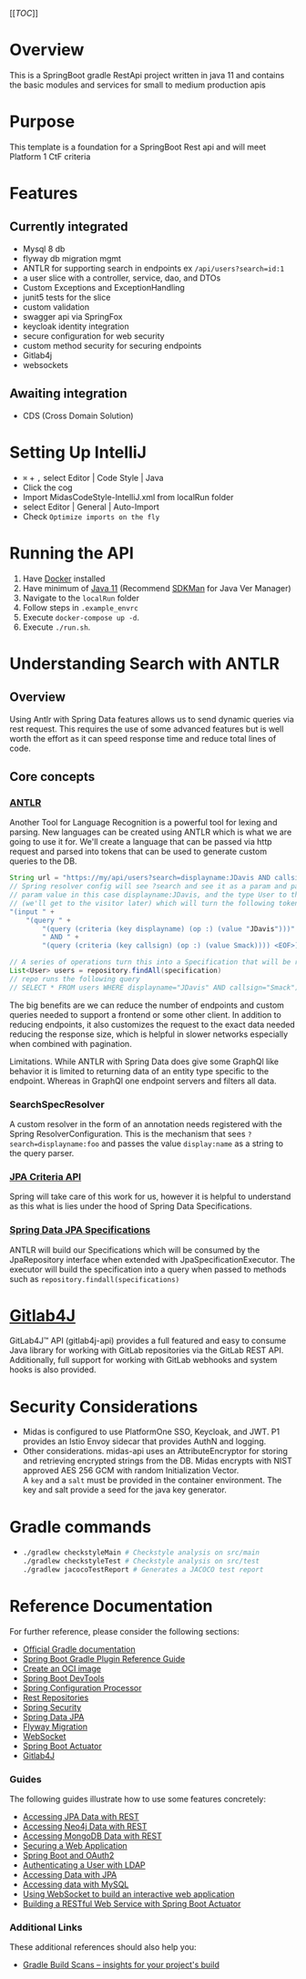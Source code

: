 [[_TOC_]]

# Overview

This is a SpringBoot gradle RestApi project written in java 11 and contains the basic modules and services for
small to medium production apis

# Purpose

This template is a foundation for a SpringBoot Rest api and will meet
Platform 1 CtF criteria

# Features

## Currently integrated

- Mysql 8 db
- flyway db migration mgmt
- ANTLR for supporting search in endpoints ex `/api/users?search=id:1`
- a user slice with a controller, service, dao, and DTOs
- Custom Exceptions and ExceptionHandling
- junit5 tests for the slice
- custom validation
- swagger api via SpringFox
- keycloak identity integration
- secure configuration for web security
- custom method security for securing endpoints
- Gitlab4j 
- websockets

## Awaiting integration

- CDS (Cross Domain Solution)

# Setting Up IntelliJ
- `⌘` + `,` select Editor | Code Style | Java
- Click the cog
- Import MidasCodeStyle-IntelliJ.xml from localRun folder
- select Editor | General | Auto-Import
- Check `Optimize imports on the fly` 

# Running the API

1. Have [Docker](https://docs.docker.com/get-docker/) installed  
1. Have minimum of [Java 11](https://adoptopenjdk.net/) (Recommend [SDKMan](https://sdkman.io/) for Java Ver Manager)
1. Navigate to the `localRun` folder
1. Follow steps in `.example_envrc`
1. Execute `docker-compose up -d`.
1. Execute `./run.sh`.

# Understanding Search with ANTLR

## Overview

Using Antlr with Spring Data features allows us to send dynamic queries via rest request.
This requires the use of some advanced features but is well worth the effort as it can
speed response time and reduce total lines of code.

## Core concepts

### [ANTLR](https://www.antlr.org/)

Another Tool for Language Recognition is a powerful tool for lexing and parsing.
New languages can be created using ANTLR which is what we are going to use it for.
We'll create a language that can be passed via http request and parsed into tokens that
can be used to generate custom queries to the DB.

```java
String url = "https://my/api/users?search=displayname:JDavis AND callsign:Smack"
// Spring resolver config will see ?search and see it as a param and pass the
// param value in this case displayname:JDavis, and the type User to the ANTLR query visitor
// (we'll get to the visitor later) which will turn the following tokens
"(input " +
    "(query " +
        "(query (criteria (key displayname) (op :) (value "JDavis")))" +
        " AND " +
        "(query (criteria (key callsign) (op :) (value Smack)))) <EOF>)";

// A series of operations turn this into a Specification that will be run like so
List<User> users = repository.findAll(specification)
// repo runs the following query
// SELECT * FROM users WHERE displayname="JDavis" AND callsign="Smack")
```

The big benefits are we can reduce the number of endpoints and custom queries needed to support
a frontend or some other client. In addition to reducing endpoints, it also customizes the request
to the exact data needed reducing the response size, which is helpful in slower networks especially
when combined with pagination.

Limitations. While ANTLR with Spring Data does give some GraphQl like behavior it is limited to returning data of an
entity type specific to the endpoint. Whereas in GraphQl one endpoint servers and filters all data.

### SearchSpecResolver

A custom resolver in the form of an annotation needs registered with the Spring ResolverConfiguration.
This is the mechanism that sees `?search=displayname:foo` and passes the value `display:name`
as a string to the query parser.

### [JPA Criteria API](https://dev.to/igagrock/programmatic-criteria-queries-using-jpa-criteria-api-1h65)

Spring will take care of this work for us, however it is helpful to understand as this what is lies
under the hood of Spring Data Specifications.

### [Spring Data JPA Specifications](https://spring.io/blog/2011/04/26/advanced-spring-data-jpa-specifications-and-querydsl/)

ANTLR will build our Specifications which will be consumed by the JpaRepository interface when extended
with JpaSpecificationExecutor<Entity Type>. The executor will build the specification into a query
when passed to methods such as `repository.findall(specifications)`

# [Gitlab4J](https://github.com/gitlab4j/gitlab4j-api)

GitLab4J™ API (gitlab4j-api) provides a full featured and easy to consume Java library for working with GitLab 
repositories via the GitLab REST API. Additionally, full support for working with GitLab webhooks and system hooks 
is also provided.

# Security Considerations

- Midas is configured to use PlatformOne SSO, Keycloak, and JWT.  P1 provides an Istio Envoy sidecar that provides AuthN and logging.
- Other considerations.  midas-api uses an AttributeEncryptor for storing and retrieving encrypted strings from the DB.  Midas encrypts with NIST approved AES 256 GCM with random Initialization Vector.  
A `key` and a `salt` must be provided in the container environment.  The key and salt provide a seed for the java key generator.  

# Gradle commands
* ```bash
  ./gradlew checkstyleMain # Checkstyle analysis on src/main
  ./gradlew checkstyleTest # Checkstyle analysis on src/test
  ./gradlew jacocoTestReport # Generates a JACOCO test report
  ```


# Reference Documentation

For further reference, please consider the following sections:

- [Official Gradle documentation](https://docs.gradle.org)
- [Spring Boot Gradle Plugin Reference Guide](https://docs.spring.io/spring-boot/docs/2.4.1/gradle-plugin/reference/html/)
- [Create an OCI image](https://docs.spring.io/spring-boot/docs/2.4.1/gradle-plugin/reference/html/#build-image)
- [Spring Boot DevTools](https://docs.spring.io/spring-boot/docs/2.4.1/reference/htmlsingle/#using-boot-devtools)
- [Spring Configuration Processor](https://docs.spring.io/spring-boot/docs/2.4.1/reference/htmlsingle/#configuration-metadata-annotation-processor)
- [Rest Repositories](https://docs.spring.io/spring-boot/docs/2.4.1/reference/htmlsingle/#howto-use-exposing-spring-data-repositories-rest-endpoint)
- [Spring Security](https://docs.spring.io/spring-boot/docs/2.4.1/reference/htmlsingle/#boot-features-security)
- [Spring Data JPA](https://docs.spring.io/spring-boot/docs/2.4.1/reference/htmlsingle/#boot-features-jpa-and-spring-data)
- [Flyway Migration](https://docs.spring.io/spring-boot/docs/2.4.1/reference/htmlsingle/#howto-execute-flyway-database-migrations-on-startup)
- [WebSocket](https://docs.spring.io/spring-boot/docs/2.4.1/reference/htmlsingle/#boot-features-websockets)
- [Spring Boot Actuator](https://docs.spring.io/spring-boot/docs/2.4.1/reference/htmlsingle/#production-ready)
- [Gitlab4J](https://github.com/gitlab4j/gitlab4j-api)

### Guides

The following guides illustrate how to use some features concretely:

- [Accessing JPA Data with REST](https://spring.io/guides/gs/accessing-data-rest/)
- [Accessing Neo4j Data with REST](https://spring.io/guides/gs/accessing-neo4j-data-rest/)
- [Accessing MongoDB Data with REST](https://spring.io/guides/gs/accessing-mongodb-data-rest/)
- [Securing a Web Application](https://spring.io/guides/gs/securing-web/)
- [Spring Boot and OAuth2](https://spring.io/guides/tutorials/spring-boot-oauth2/)
- [Authenticating a User with LDAP](https://spring.io/guides/gs/authenticating-ldap/)
- [Accessing Data with JPA](https://spring.io/guides/gs/accessing-data-jpa/)
- [Accessing data with MySQL](https://spring.io/guides/gs/accessing-data-mysql/)
- [Using WebSocket to build an interactive web application](https://spring.io/guides/gs/messaging-stomp-websocket/)
- [Building a RESTful Web Service with Spring Boot Actuator](https://spring.io/guides/gs/actuator-service/)

### Additional Links

These additional references should also help you:

- [Gradle Build Scans – insights for your project's build](https://scans.gradle.com#gradle)
